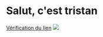 <html>
  <head>
    <title>Me, Myself and I</title>
    <meta name="viewport" content="width=device-width, initial-scale=1">
      <link rel="stylesheet" type="text/css" href="style.css">
  </head>
    <body>
  <h1>Salut, c'est tristan</h1>  
  <a href="/README2.md">Vérification du lien</a>
  <img src='https://scontent-cdg2-1.xx.fbcdn.net/v/t1.0-9/13962535_1243114962379764_5434137143488130663_n.jpg?oh=d8cb4d46a8930bce77561f1707257e45&oe=59BFE396'>
    </body>
</html>

